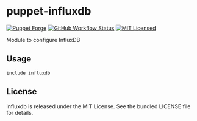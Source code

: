puppet-influxdb
===========

[![Puppet Forge](https://img.shields.io/puppetforge/v/halyard/influxdb.svg)](https://forge.puppetlabs.com/halyard/influxdb)
[![GitHub Workflow Status](https://img.shields.io/github/actions/workflow/status/halyard/puppet-influxdb/build.yml?branch=main)](https://github.com/halyard/puppet-influxdb/actions)
[![MIT Licensed](http://img.shields.io/badge/license-MIT-green.svg?style=flat)](https://tldrlegal.com/license/mit-license)

Module to configure InfluxDB

## Usage

```puppet
include influxdb
```
## License

influxdb is released under the MIT License. See the bundled LICENSE file for details.

